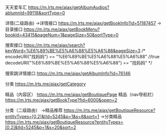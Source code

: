 
天天爱车汇  https://m.lrts.me/ajax/getAlbumAudios?ablumnId=99118&sortType=0   

详情(二级路由)
    ->详情接口  https://m.lrts.me/ajax/getBookInfo?id=51187457
    ->目录接口 https://m.lrts.me/ajax/getBookMenu?bookId=43415&pageNum=1&pageSize=50&sortType=0

搜索接口 https://m.lrts.me/ajax/search?keyWord=%E6%89%BE%E5%A6%88%E5%A6%88&pageSize=3
/*
    encodeURI("找妈妈") == "%E6%89%BE%E5%A6%88%E5%A6%88" //true
    decodeURI("%E6%89%BE%E5%A6%88%E5%A6%88") == "找妈妈"
*/             

搜索跳详情接口 https://m.lrts.me/ajax/getAlbumInfo?id=76146

分类 https://m.lrts.me/ajax/getCategory

精品（内容区） https://m.lrts.me/ajax/getBoutiquePage
精品（nav导航栏） https://m.lrts.me/ajax/getBookType?fid=6000&open=2

分类（二级路由）
    ->精品推荐 https://m.lrts.me/ajax/getBoutiqueResource?entityTypes=[0,2]&tId=5245&p=1&s=8&sort=1
    ->分类精品 https://m.lrts.me/ajax/getBoutiqueResource?entityTypes=[0,2]&tId=5245&p=1&s=20&sort=2
